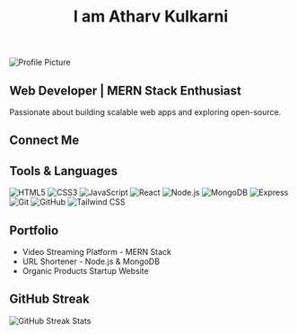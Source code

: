 <!DOCTYPE html>
<html lang="en">
<head>
  <meta charset="UTF-8">
  <meta name="viewport" content="width=device-width, initial-scale=1.0">
  <title>Atharv Kulkarni - Portfolio</title>
  <script src="https://cdn.tailwindcss.com"></script>
</head>
<body class="bg-gray-100 font-sans">
  <!-- Header -->
  <header class="bg-white shadow-md py-6 text-center">
    <h1 class="text-3xl font-bold">I am Atharv Kulkarni</h1>
  </header>

  <!-- Profile Section -->
  <section class="max-w-4xl mx-auto mt-8 p-6 bg-white rounded-xl shadow-md text-center">
    <img src="https://avatars.githubusercontent.com/u/9919?s=200&v=4" alt="Profile Picture" class="w-32 h-32 rounded-full mx-auto border-4 border-gray-300">
    <h2 class="mt-4 text-2xl font-semibold">Web Developer | MERN Stack Enthusiast</h2>
    <p class="text-gray-600 mt-2">Passionate about building scalable web apps and exploring open-source.</p>
  </section>

  <!-- Connect Me -->
  <section class="max-w-4xl mx-auto mt-10 p-6 bg-white rounded-xl shadow-md">
    <h2 class="text-2xl font-bold mb-4">Connect Me</h2>
    <div class="flex justify-center space-x-6">
      <a href="https://github.com/" target="_blank" class="text-gray-800 hover:text-black text-3xl">
        <i class="fab fa-github"></i>
      </a>
      <a href="https://linkedin.com/" target="_blank" class="text-blue-700 hover:text-blue-900 text-3xl">
        <i class="fab fa-linkedin"></i>
      </a>
      <a href="https://twitter.com/" target="_blank" class="text-sky-500 hover:text-sky-700 text-3xl">
        <i class="fab fa-twitter"></i>
      </a>
    </div>
  </section>

  <!-- Tools and Languages -->
  <section class="max-w-4xl mx-auto mt-10 p-6 bg-white rounded-xl shadow-md">
    <h2 class="text-2xl font-bold mb-6">Tools & Languages</h2>
    <div class="grid grid-cols-3 sm:grid-cols-5 gap-6 text-center">
      <img src="https://cdn.jsdelivr.net/gh/devicons/devicon/icons/html5/html5-original.svg" class="w-12 mx-auto" alt="HTML5">
      <img src="https://cdn.jsdelivr.net/gh/devicons/devicon/icons/css3/css3-original.svg" class="w-12 mx-auto" alt="CSS3">
      <img src="https://cdn.jsdelivr.net/gh/devicons/devicon/icons/javascript/javascript-original.svg" class="w-12 mx-auto" alt="JavaScript">
      <img src="https://cdn.jsdelivr.net/gh/devicons/devicon/icons/react/react-original.svg" class="w-12 mx-auto" alt="React">
      <img src="https://cdn.jsdelivr.net/gh/devicons/devicon/icons/nodejs/nodejs-original.svg" class="w-12 mx-auto" alt="Node.js">
      <img src="https://cdn.jsdelivr.net/gh/devicons/devicon/icons/mongodb/mongodb-original.svg" class="w-12 mx-auto" alt="MongoDB">
      <img src="https://cdn.jsdelivr.net/gh/devicons/devicon/icons/express/express-original.svg" class="w-12 mx-auto" alt="Express">
      <img src="https://cdn.jsdelivr.net/gh/devicons/devicon/icons/git/git-original.svg" class="w-12 mx-auto" alt="Git">
      <img src="https://cdn.jsdelivr.net/gh/devicons/devicon/icons/github/github-original.svg" class="w-12 mx-auto" alt="GitHub">
      <img src="https://cdn.jsdelivr.net/gh/devicons/devicon/icons/tailwindcss/tailwindcss-plain.svg" class="w-12 mx-auto" alt="Tailwind CSS">
    </div>
  </section>

  <!-- Portfolio Section -->
  <section class="max-w-4xl mx-auto mt-10 p-6 bg-white rounded-xl shadow-md">
    <h2 class="text-2xl font-bold mb-4">Portfolio</h2>
    <ul class="list-disc list-inside marker:text-red-600">
      <li>Video Streaming Platform - MERN Stack</li>
      <li>URL Shortener - Node.js & MongoDB</li>
      <li>Organic Products Startup Website</li>
    </ul>
  </section>

  <!-- GitHub Streak -->
  <section class="max-w-4xl mx-auto mt-10 p-6 bg-white rounded-xl shadow-md text-center">
    <h2 class="text-2xl font-bold mb-4">GitHub Streak</h2>
    <img src="https://github-readme-streak-stats.herokuapp.com/?user=yourusername&theme=default" alt="GitHub Streak Stats" class="mx-auto">
  </section>

  <!-- Font Awesome -->
  <script src="https://kit.fontawesome.com/a076d05399.js" crossorigin="anonymous"></script>
</body>
</html>
